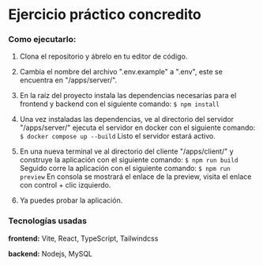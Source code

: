 # Ejercicio práctico concredito

### Como ejecutarlo:

1. Clona el repositorio y ábrelo en tu editor de código.

2. Cambia el nombre del archivo ".env.example" a ".env", este se encuentra en "/apps/server/".

3. En la raíz del proyecto instala las dependencias necesarias para el frontend y backend con el siguiente comando:
`$ npm install`

4. Una vez instaladas las dependencias, ve al directorio del servidor "/apps/server/"
ejecuta el servidor en docker con el siguiente comando:
`$ docker compose up --build`
Listo el servidor estará activo.

5. En una nueva terminal ve al directorio del cliente "/apps/client/" y construye la aplicación con el siguiente comando:
`$ npm run build`
Seguido corre la aplicación con el siguiente comando:
`$ npm run preview`
En consola se mostrará el enlace de la preview, visita el enlace con control + clic izquierdo.

6. Ya puedes probar la aplicación.

### Tecnologías usadas

**frontend:**
Vite, React, TypeScript, Tailwindcss

**backend:**
Nodejs, MySQL
